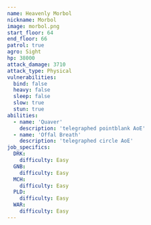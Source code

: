```yaml
---
name: Heavenly Morbol
nickname: Morbol
image: morbol.png
start_floor: 64
end_floor: 66
patrol: true
agro: Sight
hp: 38000
attack_damage: 3710
attack_type: Physical
vulnerabilities:
  bind: false
  heavy: false
  sleep: false
  slow: true
  stun: true
abilities:
  - name: 'Quaver'
    description: 'telegraphed pointblank AoE'
  - name: 'Offal Breath'
    description: 'telegraphed circle AoE'
job_specifics:
  DRK:
    difficulty: Easy
  GNB:
    difficulty: Easy
  MCH:
    difficulty: Easy
  PLD:
    difficulty: Easy
  WAR:
    difficulty: Easy
---
```

